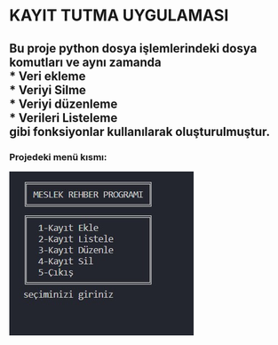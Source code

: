 <h1>KAYIT TUTMA UYGULAMASI</h1>
<h2>
Bu proje python dosya işlemlerindeki dosya komutları ve aynı zamanda
  <br>
* Veri ekleme
  <br>
* Veriyi Silme
  <br>
* Veriyi düzenleme
  <br>
* Verileri Listeleme
  <br>
gibi fonksiyonlar kullanılarak oluşturulmuştur. </h2>

<h3> Projedeki menü kısmı:</h3>
<img src="https://github.com/dilayre/PythonProject2/blob/main/proje-2(vektorel)/images/anamenu.jpg">
